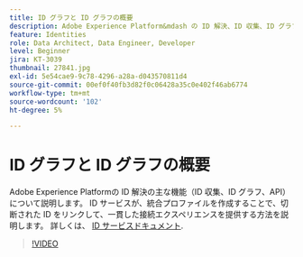 ```yaml
---
title: ID グラフと ID グラフの概要
description: Adobe Experience Platform&mdash の ID 解決、ID 収集、ID グラフ、API の主な機能について説明します。 ID サービスが、統合プロファイルを作成することで、切断された ID をリンクして、一貫した接続エクスペリエンスを提供する方法を説明します。
feature: Identities
role: Data Architect, Data Engineer, Developer
level: Beginner
jira: KT-3039
thumbnail: 27841.jpg
exl-id: 5e54cae9-9c78-4296-a28a-d043570811d4
source-git-commit: 00ef0f40fb3d82f0c06428a35c0e402f46ab6774
workflow-type: tm+mt
source-wordcount: '102'
ht-degree: 5%

---
```


# ID グラフと ID グラフの概要

Adobe Experience Platformの ID 解決の主な機能（ID 収集、ID グラフ、API）について説明します。 ID サービスが、統合プロファイルを作成することで、切断された ID をリンクして、一貫した接続エクスペリエンスを提供する方法を説明します。 詳しくは、 [ID サービスドキュメント](https://experienceleague.adobe.com/docs/experience-platform/identity/home.html?lang=ja).

>[!VIDEO](https://video.tv.adobe.com/v/27841?learn=on)

